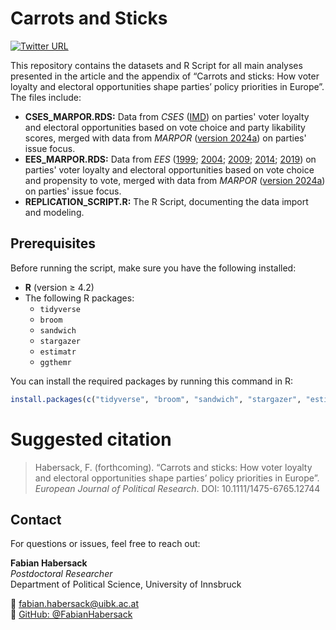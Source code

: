# Carrots and Sticks


[![Twitter URL](https://img.shields.io/twitter/follow/FabianHabersack?style=social)](https://twitter.com/FabianHabersack)



This repository contains the datasets and R Script for all main analyses presented in the article and the appendix of “Carrots and sticks: How voter loyalty and electoral opportunities shape parties’ policy priorities in Europe”. The files include:
- **CSES_MARPOR.RDS:** Data from *CSES* ([IMD](https://doi.org/10.7804/cses.imd.2024-02-27)) on parties' voter loyalty and electoral opportunities based on vote choice and party likability scores, merged with data from *MARPOR* ([version 2024a](https://manifesto-project.wzb.eu/datasets)) on parties' issue focus.
- **EES_MARPOR.RDS:** Data from *EES* ([1999](https://doi.org/10.17026/dans-z9j-vy6m); [2004](https://doi.org/10.4232/1.10086); [2009](https://doi.org/10.4232/1.11760); [2014](https://doi.org/10.4232/1.12628); [2019](https://doi.org/10.4232/1.13473)) on parties' voter loyalty and electoral opportunities based on vote choice and propensity to vote, merged with data from *MARPOR* ([version 2024a](https://manifesto-project.wzb.eu/datasets)) on parties' issue focus.
- **REPLICATION_SCRIPT.R:** The R Script, documenting the data import and modeling.


## Prerequisites

Before running the script, make sure you have the following installed:

- **R** (version ≥ 4.2)
- The following R packages:
  - `tidyverse`
  - `broom`
  - `sandwich`
  - `stargazer`
  - `estimatr`
  - `ggthemr`

You can install the required packages by running this command in R:

```r
install.packages(c("tidyverse", "broom", "sandwich", "stargazer", "estimatr", "ggthemr"))
```



# Suggested citation 
> Habersack, F. (forthcoming). “Carrots and sticks: How voter loyalty and electoral opportunities shape parties’ policy priorities in Europe”. *European Journal of Political Research*.
> DOI: 10.1111/1475-6765.12744



## Contact
For questions or issues, feel free to reach out:

**Fabian Habersack**  
*Postdoctoral Researcher*  
Department of Political Science, University of Innsbruck  

📧 [fabian.habersack@uibk.ac.at](mailto:fabian.habersack@uibk.ac.at)  
🐙 [GitHub: @FabianHabersack](https://github.com/FabianHabersack)
